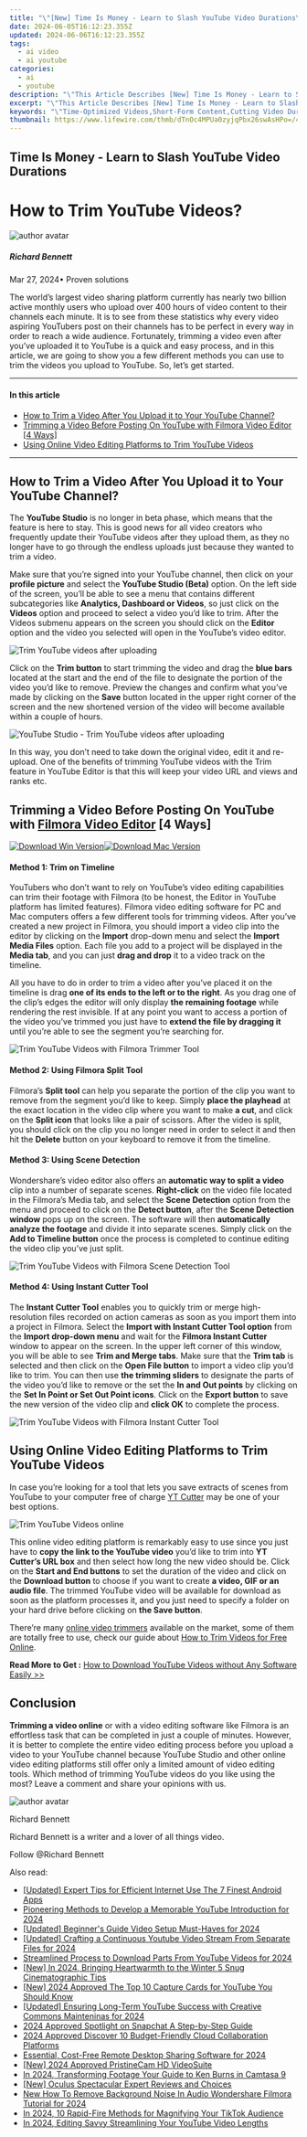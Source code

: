 ```yaml
---
title: "\"[New] Time Is Money - Learn to Slash YouTube Video Durations\""
date: 2024-06-05T16:12:23.355Z
updated: 2024-06-06T16:12:23.355Z
tags:
  - ai video
  - ai youtube
categories:
  - ai
  - youtube
description: "\"This Article Describes [New] Time Is Money - Learn to Slash YouTube Video Durations\""
excerpt: "\"This Article Describes [New] Time Is Money - Learn to Slash YouTube Video Durations\""
keywords: "\"Time-Optimized Videos,Short-Form Content,Cutting Video Duration,Efficient Video Lengths,Streamlined Video Times,Quick Video Uploads,Slashing Video Runtime\""
thumbnail: https://www.lifewire.com/thmb/dTnOc4MPUa0zyjqPbx26swAsHPo=/400x300/filters:no_upscale():max_bytes(150000):strip_icc()/imac-27-2020-eb710e246e994e38a6ebaf27f9d9176f.png
---
```


## Time Is Money - Learn to Slash YouTube Video Durations

# How to Trim YouTube Videos?

![author avatar](https://images.wondershare.com/filmora/article-images/richard-bennett.jpg)

##### Richard Bennett

 Mar 27, 2024• Proven solutions

The world’s largest video sharing platform currently has nearly two billion active monthly users who upload over 400 hours of video content to their channels each minute. It is to see from these statistics why every video aspiring YouTubers post on their channels has to be perfect in every way in order to reach a wide audience. Fortunately, trimming a video even after you’ve uploaded it to YouTube is a quick and easy process, and in this article, we are going to show you a few different methods you can use to trim the videos you upload to YouTube. So, let’s get started.

---

#### In this article

* [How to Trim a Video After You Upload it to Your YouTube Channel?](#part1)
* [Trimming a Video Before Posting On YouTube with Filmora Video Editor \[4 Ways\] ](#part2)
* [Using Online Video Editing Platforms to Trim YouTube Videos](#part3)

---

## How to Trim a Video After You Upload it to Your YouTube Channel?

The **YouTube Studio** is no longer in beta phase, which means that the feature is here to stay. This is good news for all video creators who frequently update their YouTube videos after they upload them, as they no longer have to go through the endless uploads just because they wanted to trim a video.

Make sure that you’re signed into your YouTube channel, then click on your **profile picture** and select the **YouTube Studio (Beta)** option. On the left side of the screen, you’ll be able to see a menu that contains different subcategories like **Analytics, Dashboard or Videos**, so just click on the **Videos** option and proceed to select a video you’d like to trim. After the Videos submenu appears on the screen you should click on the **Editor** option and the video you selected will open in the YouTube’s video editor.

![Trim YouTube videos after uploading ](https://images.wondershare.com/filmora/article-images/youtube-video-editor-youtube-studio.jpg)

Click on the **Trim button** to start trimming the video and drag the **blue bars** located at the start and the end of the file to designate the portion of the video you’d like to remove. Preview the changes and confirm what you’ve made by clicking on the **Save** button located in the upper right corner of the screen and the new shortened version of the video will become available within a couple of hours.

![ YouTube Studio - Trim YouTube videos after uploading ](https://images.wondershare.com/filmora/article-images/preview-save-video-trimming-youtube-studio.jpg)

In this way, you don’t need to take down the original video, edit it and re-upload. One of the benefits of trimming YouTube videos with the Trim feature in YouTube Editor is that this will keep your video URL and views and ranks etc.

## Trimming a Video Before Posting On YouTube with [Filmora Video Editor](https://tools.techidaily.com/wondershare/filmora/download/) \[4 Ways\]

[![Download Win Version](https://images.wondershare.com/filmora/guide/download-btn-win.jpg)](https://tools.techidaily.com/wondershare/filmora/download/)[![Download Mac Version](https://images.wondershare.com/filmora/guide/download-btn-mac.jpg)](https://tools.techidaily.com/wondershare/filmora/download/)

#### Method 1: Trim on Timeline

YouTubers who don’t want to rely on YouTube’s video editing capabilities can trim their footage with Filmora (to be honest, the Editor in YouTube platform has limited features). Filmora video editing software for PC and Mac computers offers a few different tools for trimming videos. After you’ve created a new project in Filmora, you should import a video clip into the editor by clicking on the **Import** drop-down menu and select the **Import Media Files** option. Each file you add to a project will be displayed in the **Media tab**, and you can just **drag and drop** it to a video track on the timeline.

All you have to do in order to trim a video after you’ve placed it on the timeline is drag **one of its ends to the left or to the right**. As you drag one of the clip’s edges the editor will only display **the remaining footage** while rendering the rest invisible. If at any point you want to access a portion of the video you’ve trimmed you just have to **extend the file by dragging it** until you’re able to see the segment you’re searching for.

![Trim YouTube Videos with Filmora Trimmer  Tool](https://images.wondershare.com/filmora/guide/trim-sides.gif)

#### Method 2: Using Filmora Split Tool

Filmora’s **Split tool** can help you separate the portion of the clip you want to remove from the segment you’d like to keep. Simply **place the playhead** at the exact location in the video clip where you want to make **a cut**, and click on the **Split icon** that looks like a pair of scissors. After the video is split, you should click on the clip you no longer need in order to select it and then hit the **Delete** button on your keyboard to remove it from the timeline.

#### Method 3: Using Scene Detection

Wondershare’s video editor also offers an **automatic way to split a video** clip into a number of separate scenes. **Right-click** on the video file located in the Filmora’s Media tab, and select the **Scene Detection** option from the menu and proceed to click on the **Detect button**, after the **Scene Detection window** pops up on the screen. The software will then **automatically analyze the footage** and divide it into separate scenes. Simply click on the **Add to Timeline button** once the process is completed to continue editing the video clip you’ve just split.

![Trim YouTube Videos with Filmora Scene Detection Tool](https://images.wondershare.com/filmora/article-images/scene-detection-interface.jpg)

#### Method 4: Using Instant Cutter Tool

The **Instant Cutter Tool** enables you to quickly trim or merge high-resolution files recorded on action cameras as soon as you import them into a project in Filmora. Select the **Import with Instant Cutter Tool option** from the **Import drop-down menu** and wait for the **Filmora Instant Cutter** window to appear on the screen. In the upper left corner of this window, you will be able to see **Trim and Merge tabs**. Make sure that the **Trim tab** is selected and then click on the **Open File button** to import a video clip you’d like to trim. You can then use **the trimming sliders** to designate the parts of the video you’d like to remove or the set the **In and Out points** by clicking on the **Set In Point or Set Out Point icons**. Click on the **Export button** to save the new version of the video clip and **click OK** to complete the process.

![Trim YouTube Videos with Filmora Instant Cutter Tool](https://images.wondershare.com/filmora/article-images/instant-cutter-filmora-1.jpg)

## Using Online Video Editing Platforms to Trim YouTube Videos

In case you’re looking for a tool that lets you save extracts of scenes from YouTube to your computer free of charge [YT Cutter](https://ytcutter.com/) may be one of your best options.

![Trim YouTube Videos online ](https://images.wondershare.com/filmora/article-images/yt-cutter-youtube-trimmer.jpg)

This online video editing platform is remarkably easy to use since you just have to **copy** **the link to the YouTube video** you’d like to trim into **YT Cutter’s URL box** and then select how long the new video should be. Click on the **Start and End buttons** to set the duration of the video and click on the **Download button** to choose if you want to create **a video, GIF or an audio file**. The trimmed YouTube video will be available for download as soon as the platform processes it, and you just need to specify a folder on your hard drive before clicking on **the Save button**.

There’re many [online video trimmers](https://tools.techidaily.com/wondershare/filmora/download/) available on the market, some of them are totally free to use, check our guide about [How to Trim Videos for Free Online](https://tools.techidaily.com/wondershare/filmora/download/).

 **Read More to Get :** [How to Download YouTube Videos without Any Software Easily >>](https://tools.techidaily.com/wondershare/filmora/download/)

## Conclusion

**Trimming a video online** or with a video editing software like Filmora is an effortless task that can be completed in just a couple of minutes. However, it is better to complete the entire video editing process before you upload a video to your YouTube channel because YouTube Studio and other online video editing platforms still offer only a limited amount of video editing tools. Which method of trimming YouTube videos do you like using the most? Leave a comment and share your opinions with us.

![author avatar](https://images.wondershare.com/filmora/article-images/richard-bennett.jpg)

Richard Bennett

Richard Bennett is a writer and a lover of all things video.

Follow @Richard Bennett

<span class="atpl-alsoreadstyle">Also read:</span>
<div><ul>
<li><a href="https://facebook-video-share.techidaily.com/updated-expert-tips-for-efficient-internet-use-the-7-finest-android-apps/"><u>[Updated] Expert Tips for Efficient Internet Use  The 7 Finest Android Apps</u></a></li>
<li><a href="https://facebook-video-share.techidaily.com/pioneering-methods-to-develop-a-memorable-youtube-introduction-for-2024/"><u>Pioneering Methods to Develop a Memorable YouTube Introduction for 2024</u></a></li>
<li><a href="https://facebook-video-share.techidaily.com/updated-beginners-guide-video-setup-must-haves-for-2024/"><u>[Updated] Beginner's Guide  Video Setup Must-Haves for 2024</u></a></li>
<li><a href="https://facebook-video-share.techidaily.com/updated-crafting-a-continuous-youtube-video-stream-from-separate-files-for-2024/"><u>[Updated] Crafting a Continuous Youtube Video Stream From Separate Files for 2024</u></a></li>
<li><a href="https://facebook-video-share.techidaily.com/streamlined-process-to-download-parts-from-youtube-videos-for-2024/"><u>Streamlined Process to Download Parts From YouTube Videos for 2024</u></a></li>
<li><a href="https://facebook-video-share.techidaily.com/new-in-2024-bringing-heartwarmth-to-the-winter-5-snug-cinematographic-tips/"><u>[New] In 2024, Bringing Heartwarmth to the Winter  5 Snug Cinematographic Tips</u></a></li>
<li><a href="https://facebook-video-share.techidaily.com/new-2024-approved-the-top-10-capture-cards-for-youtube-you-should-know/"><u>[New] 2024 Approved  The Top 10 Capture Cards for YouTube You Should Know</u></a></li>
<li><a href="https://facebook-video-share.techidaily.com/updated-ensuring-long-term-youtube-success-with-creative-commons-mainteninas-for-2024/"><u>[Updated] Ensuring Long-Term YouTube Success with Creative Commons Mainteninas for 2024</u></a></li>
<li><a href="https://extra-support.techidaily.com/2024-approved-spotlight-on-snapchat-a-step-by-step-guide/"><u>2024 Approved  Spotlight on Snapchat  A Step-by-Step Guide</u></a></li>
<li><a href="https://video-capture.techidaily.com/2024-approved-discover-10-budget-friendly-cloud-collaboration-platforms/"><u>2024 Approved  Discover 10 Budget-Friendly Cloud Collaboration Platforms</u></a></li>
<li><a href="https://screen-sharing-recording.techidaily.com/essential-cost-free-remote-desktop-sharing-software-for-2024/"><u>Essential, Cost-Free Remote Desktop Sharing Software for 2024</u></a></li>
<li><a href="https://video-screen-grab.techidaily.com/new-2024-approved-pristinecam-hd-videosuite/"><u>[New] 2024 Approved  PristineCam HD VideoSuite</u></a></li>
<li><a href="https://screen-recording.techidaily.com/in-2024-transforming-footage-your-guide-to-ken-burns-in-camtasa-9/"><u>In 2024, Transforming Footage  Your Guide to Ken Burns in Camtasa 9</u></a></li>
<li><a href="https://extra-approaches.techidaily.com/new-oculus-spectacular-expert-reviews-and-choices/"><u>[New] Oculus Spectacular  Expert Reviews and Choices</u></a></li>
<li><a href="https://voice-adjusting.techidaily.com/new-how-to-remove-background-noise-in-audio-wondershare-filmora-tutorial-for-2024/"><u>New How To Remove Background Noise In Audio Wondershare Filmora Tutorial for 2024</u></a></li>
<li><a href="https://tiktok-videos.techidaily.com/in-2024-10-rapid-fire-methods-for-magnifying-your-tiktok-audience/"><u>In 2024, 10 Rapid-Fire Methods for Magnifying Your TikTok Audience</u></a></li>
<li><a href="https://youtube-clips.techidaily.com/in-2024-editing-savvy-streamlining-your-youtube-video-lengths/"><u>In 2024, Editing Savvy  Streamlining Your YouTube Video Lengths</u></a></li>
</ul></div>

<ins class="adsbygoogle"
      style="display:block"
      data-ad-client="ca-pub-7571918770474297"
      data-ad-slot="8358498916"
      data-ad-format="auto"
      data-full-width-responsive="true"></ins>